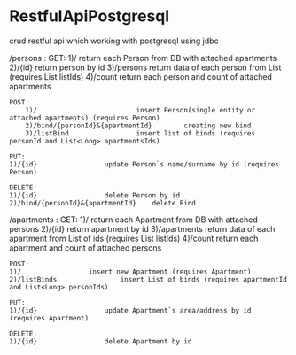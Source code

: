 # RestfulApiPostgresql
crud restful api which working with postgresql using jdbc 

/persons :
    GET:
        1)/             			return each Person from DB with attached apartments
        2)/{id}         			return person by id
        3)/persons     				return data of each person from List (requires List<Long> listIds)
        4)/count        			return each person and count of attached apartments  
    
    POST:
        1)/             			insert Person(single entity or attached apartments) (requires Person)
        2)/bind/{personId}&{apartmentId}    	creating new bind
        3)/listBind     			insert list of binds (requires personId and List<Long> apartmentsIds)
    
    PUT:
	1)/{id}					update Person`s name/surname by id (requires Person)

    DELETE:
	1)/{id}					delete Person by id
	2)/bind/{personId}&{apartmentId} 	delete Bind 


/apartments :
    GET: 
	1)/					return each Apartment from DB with attached persons
	2)/{id}					return apartment by id
	3)/apartments				return data of each apartment from List of ids (requires List<Long> listIds)
	4)/count				return each apartment and count of attached persons 

    POST:
	1)/					insert new Apartment (requires Apartment)
	2)/listBinds				insert List of binds (requires apartmentId and List<Long> personIds)

    PUT:
	1)/{id}					update Apartment`s area/address by id (requires Apartment)

    DELETE:
	1)/{id}					delete Apartment by id
